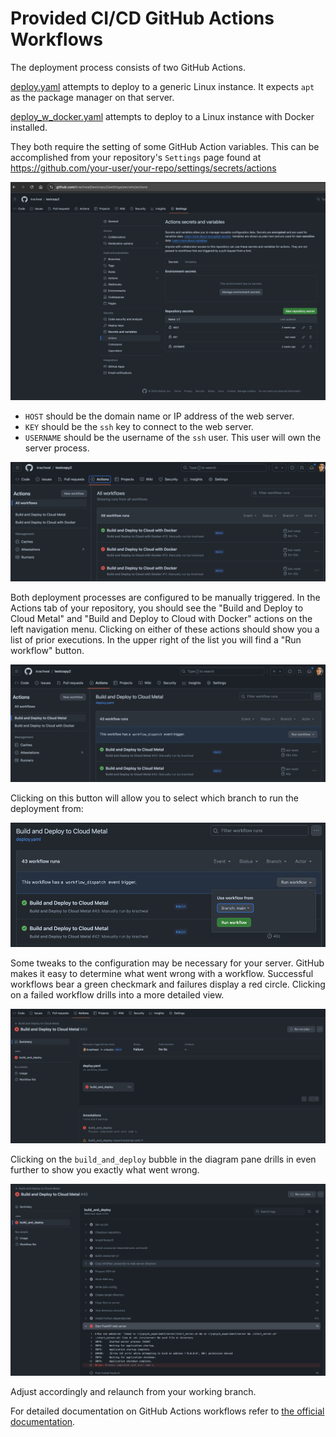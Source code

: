 # Provided CI/CD GitHub Actions Workflows

The deployment process consists of two GitHub Actions. 

[deploy.yaml](..%2Ftemplate%2F.github%2Fworkflows%2Fdeploy.yaml) attempts to deploy to a generic Linux instance. It expects `apt` as the package manager on that server. 

[deploy_w_docker.yaml](..%2Ftemplate%2F.github%2Fworkflows%2Fdeploy_w_docker.yaml) attempts to deploy to a Linux instance with Docker installed. 

They both require the setting of some GitHub Action variables. This can be accomplished from your repository's `Settings` page found at https://github.com/your-user/your-repo/settings/secrets/actions

![img_5.png](img_5.png)

- `HOST` should be the domain name or IP address of the web server.
- `KEY` should be the `ssh` key to connect to the web server.
- `USERNAME` should be the username of the `ssh` user. This user will own the server process.

![img.png](img.png)

Both deployment processes are configured to be manually triggered. In the Actions tab of your repository, you should see the "Build and Deploy to Cloud Metal" and "Build and Deploy to Cloud with Docker" actions on the left navigation menu. Clicking on either of these actions should show you a list of prior executions. In the upper right of the list you will find a "Run workflow" button. 

![img_1.png](img_1.png)

Clicking on this button will allow you to select which branch to run the deployment from:

![img_2.png](img_2.png)

Some tweaks to the configuration may be necessary for your server. GitHub makes it easy to determine what went wrong with a workflow. Successful workflows bear a green checkmark and failures display a red circle. Clicking on a failed workflow drills into a more detailed view.

![img_3.png](img_3.png)

Clicking on the `build_and_deploy` bubble in the diagram pane drills in even further to show you exactly what went wrong.

![img_4.png](img_4.png)

Adjust accordingly and relaunch from your working branch.

For detailed documentation on GitHub Actions workflows refer to [the official documentation](https://docs.github.com/en/actions/writing-workflows).